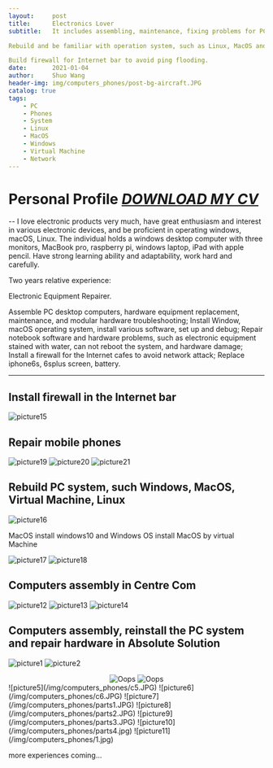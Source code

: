 ```yaml
---
layout:     post
title:      Electronics Lover
subtitle:   It includes assembling, maintenance, fixing problems for PC, iPhone; 

Rebuild and be familiar with operation system, such as Linux, MacOS and Windows; 

Build firewall for Internet bar to avoid ping flooding.
date:       2021-01-04
author:     Shuo Wang
header-img: img/computers_phones/post-bg-aircraft.JPG
catalog: true
tags:
    - PC
    - Phones
    - System
    - Linux
    - MacOS
    - Windows
    - Virtual Machine
    - Network
---
```



# Personal Profile <a href="/Shuo_Wang_CV.pdf" download="Shuo_Wang_CV.pdf">*DOWNLOAD MY CV*</a>

--
I love electronic products very much, have great enthusiasm and interest in various electronic devices, and be proficient
in operating windows, macOS, Linux. The individual holds a windows desktop computer with three monitors, MacBook
pro, raspberry pi, windows laptop, iPad with apple pencil. Have strong learning ability and adaptability, work hard and
carefully.

Two years relative experience:

Electronic Equipment Repairer.

Assemble PC desktop computers, hardware equipment replacement, maintenance, and modular hardware troubleshooting;
Install Window, macOS operating system, install various software, set up and debug;
Repair notebook software and hardware problems, such as electronic equipment stained with water, can not reboot the
system, and hardware damage;
Install a firewall for the Internet cafes to avoid network attack;
Replace iphone6s, 6splus screen, battery.

---
## Install firewall in the Internet bar
![picture15](/img/computers_phones/firewall.jpg)

## Repair mobile phones
![picture19](/img/computers_phones/phone1.JPG)
![picture20](/img/computers_phones/phone2.JPG)
![picture21](/img/computers_phones/phone3.JPG)


## Rebuild PC system, such Windows, MacOS, Virtual Machine, Linux
![picture16](/img/computers_phones/sys1.JPG)

MacOS install windows10 and Windows OS install MacOS by virtual Machine

![picture17](/img/computers_phones/sys2.JPG)
![picture18](/img/computers_phones/sys3.JPG)


## Computers assembly in Centre Com
![picture12](/img/computers_phones/cc1.JPG)
![picture13](/img/computers_phones/cc2.JPG)
![picture14](/img/computers_phones/cc3.JPG)

## Computers assembly, reinstall the PC system and repair hardware in Absolute Solution
![picture1](/img/computers_phones/c3.jpg)
![picture2](/img/computers_phones/c4.JPG)

<div align="center">  
    <img src="/img/computers_phones/c2.JPG" alt="Oops" />
    <img src="/img/computers_phones/c1.JPG" alt="Oops" />
</div>   
![picture5](/img/computers_phones/c5.JPG)
![picture6](/img/computers_phones/c6.JPG)
![picture7](/img/computers_phones/parts1.JPG)
![picture8](/img/computers_phones/parts2.JPG)
![picture9](/img/computers_phones/parts3.JPG)
![picture10](/img/computers_phones/parts4.jpg)
![picture11](/img/computers_phones/1.jpg)


more experiences coming...
